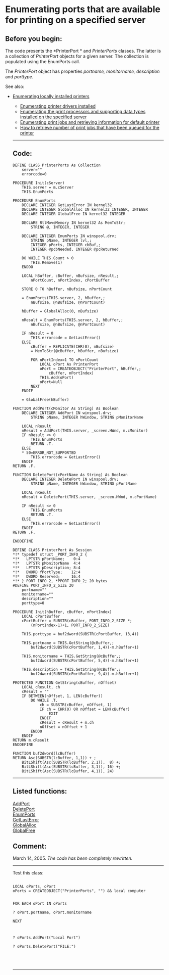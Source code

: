 <link rel="stylesheet" type="text/css" href="../css/win32api.css">  
<link rel="stylesheet" href="https://cdnjs.cloudflare.com/ajax/libs/font-awesome/4.7.0/css/font-awesome.min.css">

# Enumerating ports that are available for printing on a specified server

## Before you begin:
The code presents the *PrinterPort * and *PrinterPorts* classes. The latter is a collection of *PrinterPort* objects for a given server. The collection is populated using the EnumPorts call.  

The *PrinterPort* object has properties *portname, monitorname, description* and *porttype*.  

See also:<UL><LI><a href="?example=146">Enumerating locally installed printers</a>

* [Enumerating printer drivers installed](sample_082.md)  
* [Enumerating the print processors and supporting data types installed on the specified server](sample_333.md)  
* [Enumerating print jobs and retrieving information for default printer](sample_368.md)  
* [How to retrieve number of print jobs that have been queued for the printer](sample_367.md)  
  
***  


## Code:
```foxpro  
DEFINE CLASS PrinterPorts As Collection
	server=""
	errorcode=0

PROCEDURE Init(cServer)
	THIS.server = m.cServer
	THIS.EnumPorts

PROCEDURE EnumPorts
	DECLARE INTEGER GetLastError IN kernel32
	DECLARE INTEGER GlobalAlloc IN kernel32 INTEGER, INTEGER
	DECLARE INTEGER GlobalFree IN kernel32 INTEGER

	DECLARE RtlMoveMemory IN kernel32 As MemToStr;
		STRING @, INTEGER, INTEGER

	DECLARE INTEGER EnumPorts IN winspool.drv;
		STRING pName, INTEGER lvl,;
		INTEGER pPorts, INTEGER cbBuf,;
		INTEGER @pcbNeeded, INTEGER @pcReturned

	DO WHILE THIS.Count > 0
		THIS.Remove(1)
	ENDDO
	
	LOCAL hBuffer, cBuffer, nBufsize, nResult,;
		nPortCount, nPortIndex, cPortBuffer

	STORE 0 TO hBuffer, nBufsize, nPortCount
	
	= EnumPorts(THIS.server, 2, hBuffer,;
		nBufsize, @nBufsize, @nPortCount)

	hBuffer = GlobalAlloc(0, nBufsize)

	nResult = EnumPorts(THIS.server, 2, hBuffer,;
		nBufsize, @nBufsize, @nPortCount)

	IF nResult = 0
		THIS.errorcode = GetLastError()
	ELSE
		cBuffer = REPLICATE(CHR(0), nBufsize)
		= MemToStr(@cBuffer, hBuffer, nBufsize)
		
		FOR nPortIndex=1 TO nPortCount
			LOCAL oPort As PrinterPort
			oPort = CREATEOBJECT("PrinterPort", hBuffer,;
				cBuffer, nPortIndex)
			THIS.Add(oPort)
			oPort=Null
		NEXT
	ENDIF

	= GlobalFree(hBuffer)

FUNCTION AddPort(cMonitor As String) As Boolean
	DECLARE INTEGER AddPort IN winspool.drv;
		STRING pName, INTEGER hWindow, STRING pMonitorName

	LOCAL nResult
	nResult = AddPort(THIS.server, _screen.HWnd, m.cMonitor)
	IF nResult <> 0
		THIS.EnumPorts
		RETURN .T.
	ELSE
	* 50=ERROR_NOT_SUPPORTED
		THIS.errorcode = GetLastError()
	ENDIF
RETURN .F.

FUNCTION DeletePort(cPortName As String) As Boolean
	DECLARE INTEGER DeletePort IN winspool.drv;
		STRING pName, INTEGER hWindow, STRING pPortName

	LOCAL nResult
	nResult = DeletePort(THIS.server, _screen.HWnd, m.cPortName)

	IF nResult <> 0
		THIS.EnumPorts
		RETURN .T.
	ELSE
		THIS.errorcode = GetLastError()
	ENDIF
RETURN .F.

ENDDEFINE

DEFINE CLASS PrinterPort As Session
*!*	typedef struct _PORT_INFO_2 {
*!*	  LPTSTR pPortName;    0:4
*!*	  LPTSTR pMonitorName  4:4
*!*	  LPTSTR pDescription; 8:4
*!*	  DWORD fPortType;    12:4
*!*	  DWORD Reserved;     16:4
*!*	} PORT_INFO_2, *PPORT_INFO_2; 20 bytes
#DEFINE PORT_INFO_2_SIZE 20
	portname=""
	monitorname=""
	description=""
	porttype=0

PROCEDURE Init(hBuffer, cBuffer, nPortIndex)
	LOCAL cPortBuffer
	cPortBuffer = SUBSTR(cBuffer, PORT_INFO_2_SIZE *;
		(nPortIndex-1)+1, PORT_INFO_2_SIZE)

	THIS.porttype = buf2dword(SUBSTR(cPortBuffer, 13,4))

	THIS.portname = THIS.GetString(@cBuffer,;
		buf2dword(SUBSTR(cPortBuffer, 1,4))-m.hBuffer+1)

	THIS.monitorname = THIS.GetString(@cBuffer,;
		buf2dword(SUBSTR(cPortBuffer, 5,4))-m.hBuffer+1)

	THIS.description = THIS.GetString(@cBuffer,;
		buf2dword(SUBSTR(cPortBuffer, 9,4))-m.hBuffer+1)

PROTECTED FUNCTION GetString(cBuffer, nOffset)
	LOCAL cResult, ch
	cResult = ""
	IF BETWEEN(nOffset, 1, LEN(cBuffer))
		DO WHILE .T.
			ch = SUBSTR(cBuffer, nOffset, 1)
			IF ch = CHR(0) OR nOffset = LEN(cBuffer)
				EXIT
			ENDIF
			cResult = cResult + m.ch
			nOffset = nOffset + 1
		ENDDO
	ENDIF
RETURN m.cResult
ENDDEFINE

FUNCTION buf2dword(lcBuffer)
RETURN Asc(SUBSTR(lcBuffer, 1,1)) + ;
	BitLShift(Asc(SUBSTR(lcBuffer, 2,1)),  8) +;
	BitLShift(Asc(SUBSTR(lcBuffer, 3,1)), 16) +;
	BitLShift(Asc(SUBSTR(lcBuffer, 4,1)), 24)  
```  
***  


## Listed functions:
[AddPort](../libraries/setupapi/AddPort.md)  
[DeletePort](../libraries/winspool.drv/DeletePort.md)  
[EnumPorts](../libraries/winspool.drv/EnumPorts.md)  
[GetLastError](../libraries/kernel32/GetLastError.md)  
[GlobalAlloc](../libraries/kernel32/GlobalAlloc.md)  
[GlobalFree](../libraries/kernel32/GlobalFree.md)  

## Comment:
March 14, 2005. *The code has been completely rewritten.*  
  
* * *  
Test this class:<code>  
<div class=precode>LOCAL oPorts, oPort  
oPorts = CREATEOBJECT("PrinterPorts", "") && local computer  
  
FOR EACH oPort IN oPorts  
	? oPort.portname, oPort.monitorname  
NEXT  
  
? oPorts.AddPort("Local Port")  
? oPorts.DeletePort("FILE:")  
</div>  
  
***  

